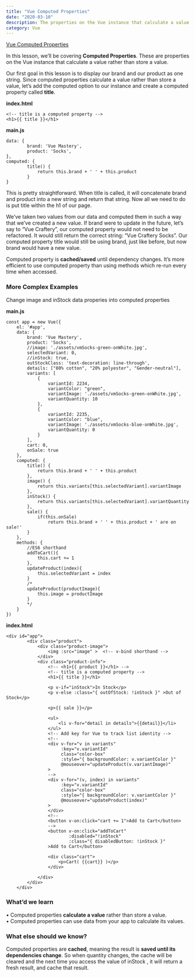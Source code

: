 ```yaml
---
title: "Vue Computed Properties"
date: "2020-03-10"
description: The properties on the Vue instance that calculate a value rather than store a value.
category: Vue
---
```


[Vue Computed Properties](https://www.vuemastery.com/courses/intro-to-vue-js/vue-computed-properties)

In this lesson, we’ll be covering **Computed Properties**. These are properties on the Vue instance that calculate a value rather than store a value.

Our first goal in this lesson is to display our brand and our product as one string. Since computed properties calculate a value rather than store a value, let’s add the computed option to our instance and create a computed property called **title**.

**index.html**
```
<!-- title is a computed property -->
<h1>{{ title }}</h1>
```
**main.js**
```
data: {
        brand: 'Vue Mastery',
        product: 'Socks',
},
computed: {
        title() {
            return this.brand + ' ' + this.product
        }
}
```
This is pretty straightforward. When title is called, it will concatenate brand and product into a new string and return that string. Now all we need to do is put title within the h1 of our page.

We’ve taken two values from our data and computed them in such a way that we’ve created a new value. If brand were to update in the future, let’s say to “Vue Craftery”, our computed property would not need to be refactored. It would still return the correct string: “Vue Craftery Socks”. Our computed property title would still be using brand, just like before, but now brand would have a new value.

Computed property is **cached/saved** until dependency changes. It’s more efficient to use computed property than using methods which re-run every time when accessed.

### More Complex Examples

Change image and inStock data properies into computed properties

**main.js**
```
const app = new Vue({
    el: '#app',
    data: {
        brand: 'Vue Mastery',
        product: 'Socks',
        //image: './assets/vmSocks-green-onWhite.jpg',
        selectedVariant: 0,
        //inStock: true,
        outStockClass: 'text-decoration: line-through',
        details: ["80% cotton", "20% polyester", "Gender-neutral"],
        variants: [
            {
                variantId: 2234,
                variantColor: "green",
                variantImage: './assets/vmSocks-green-onWhite.jpg',
                variantQuantity: 10
            },
            {
                variantId: 2235,
                variantColor: "blue",
                variantImage: './assets/vmSocks-blue-onWhite.jpg',
                variantQuantity: 0
            }
        ],
        cart: 0,
        onSale: true
    },
    computed: {
        title() {
            return this.brand + ' ' + this.product
        },
        image() {
            return this.variants[this.selectedVariant].variantImage
        },
        inStock() {
            return this.variants[this.selectedVariant].variantQuantity
        },
        sale() {
            if(this.onSale)
                return this.brand + ' ' + this.product + ' are on sale!'
        }
    },
    methods: {
        //ES6 shorthand
        addToCart(){
            this.cart += 1
        },
        updateProduct(index){
            this.selectedVariant = index
        }
        /*
        updateProduct(productImage){
            this.image = productImage
        }
        */
    }
})
```
**index.html**
```
<div id="app">
        <div class="product">
            <div class="product-image">
                <img :src="image" >  <!-- v-bind shorthand -->
            </div>
            <div class="product-info">
                <!-- <h1>{{ product }}</h1> -->
                <!-- title is a computed property -->
                <h1>{{ title }}</h1>
                
                <p v-if="inStock">In Stock</p>
                <p v-else :class="{ outOfStock: !inStock }" >Out of Stock</p>

                <p>{{ sale }}</p>

                <ul>
                    <li v-for="detail in details">{{detail}}</li>
                </ul>
                <!-- Add key for Vue to track list identity -->
                <!--  
                <div v-for="v in variants" 
                     :key="v.variantId"
                     class="color-box"
                     :style="{ backgroundColor: v.variantColor }"
                     @mouseover="updateProduct(v.variantImage)"
                >   
                -->
                <div v-for="(v, index) in variants"
                     :key="v.variantId"
                     class="color-box"
                     :style="{ backgroundColor: v.variantColor }"
                     @mouseover="updateProduct(index)"
                >   
                </div>
                <!-- 
                <button v-on:click="cart += 1">Add to Cart</button>
                -->
                <button v-on:click="addToCart" 
                        :disabled="!inStock"
                        :class="{ disabledButton: !inStock }"
                >Add to Cart</button>
                
                <div class="cart">
                    <p>Cart( {{cart}} )</p>
                </div>
                
            </div>
        </div>
    </div>
```
### What’d we learn
•	Computed properties **calculate a value** rather than store a value.   
•	Computed properties can use data from your app to calculate its values.    

### What else should we know?
Computed properties are **cached**, meaning the result is **saved until its dependencies change**. So when quantity changes, the cache will be cleared and the next time you access the value of inStock , it will return a fresh result, and cache that result.

